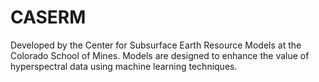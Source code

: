 # CASERM
Developed by the Center for Subsurface Earth Resource Models at the Colorado School of Mines. Models are designed to enhance the value of hyperspectral data using machine learning techniques.
